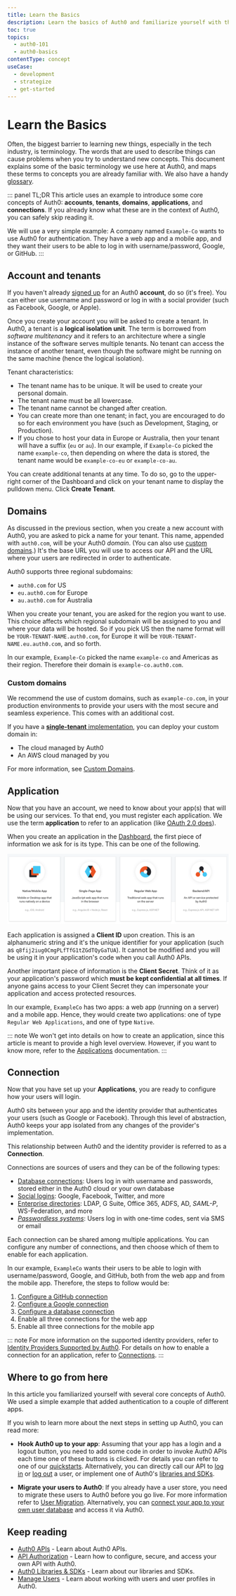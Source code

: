 ```yaml
---
title: Learn the Basics
description: Learn the basics of Auth0 and familiarize yourself with the terminology.
toc: true
topics:
  - auth0-101
  - auth0-basics
contentType: concept
useCase:
  - development
  - strategize
  - get-started
---
```

# Learn the Basics

Often, the biggest barrier to learning new things, especially in the tech industry, is terminology. The words that are used to describe things can cause problems when you try to understand new concepts. This document explains some of the basic terminology we use here at Auth0, and maps these terms to concepts you are already familiar with. We also have a handy [glossary](/glossary).

::: panel TL;DR
This article uses an example to introduce some core concepts of Auth0: **accounts**, **tenants**, **domains**, **applications**, and **connections**. If you already know what these are in the context of Auth0, you can safely skip reading it.

We will use a very simple example: A company named `Example-Co` wants to use Auth0 for authentication. They have a web app and a mobile app, and they want their users to be able to log in with username/password, Google, or GitHub.
:::

## Account and tenants

If you haven't already [signed up](https://auth0.com/signup) for an Auth0 **account**, do so (it's free). You can either use username and password or log in with a social provider (such as Facebook, Google, or Apple).

Once you create your account you will be asked to create a tenant. In Auth0, a tenant is a **logical isolation unit**. The term is borrowed from *software multitenancy* and it refers to an architecture where a single instance of the software serves multiple tenants. No tenant can access the instance of another tenant, even though the software might be running on the same machine (hence the logical isolation).

Tenant characteristics:

- The tenant name has to be unique. It will be used to create your personal domain.
- The tenant name must be all lowercase.
- The tenant name cannot be changed after creation.
- You can create more than one tenant; in fact, you are encouraged to do so for each environment you have (such as Development, Staging, or Production).
- If you chose to host your data in Europe or Australia, then your tenant will have a suffix (`eu` or `au`). In our example, if `Example-Co` picked the name `example-co`, then depending on where the data is stored, the tenant name would be `example-co-eu` or `example-co-au`.

You can create additional tenants at any time. To do so, go to the upper-right corner of the Dashboard and click on your tenant name to display the pulldown menu. Click **Create Tenant**.

## Domains

As discussed in the previous section, when you create a new account with Auth0, you are asked to pick a name for your tenant. This name, appended with `auth0.com`, will be your Auth0 *domain*. (You can also use [custom domains](#custom-domains).) It's the base URL you will use to access our API and the URL where your users are redirected in order to authenticate.

Auth0 supports three regional subdomains: 
- `auth0.com` for US
- `eu.auth0.com` for Europe
- `au.auth0.com` for Australia

When you create your tenant, you are asked for the region you want to use. This choice affects which regional subdomain will be assigned to you and where your data will be hosted. So if you pick US then the name format will be `YOUR-TENANT-NAME.auth0.com`, for Europe it will be `YOUR-TENANT-NAME.eu.auth0.com`, and so forth.

In our example, `Example-Co` picked the name `example-co` and Americas as their region. Therefore their domain is `example-co.auth0.com`.

### Custom domains

We recommend the use of custom domains, such as `example-co.com`, in your production environments to provide your users with the most secure and seamless experience. This comes with an additional cost. 

If you have a [**single-tenant** implementation](/private-cloud), you can deploy your custom domain in:

- The cloud managed by Auth0
- An AWS cloud managed by you

For more information, see [Custom Domains](/custom-domains). 

## Application

Now that you have an account, we need to know about your app(s) that will be using our services. To that end, you must register each application. We use the term **application** to refer to an application (like [OAuth 2.0 does](https://tools.ietf.org/html/rfc6749#page-6)).

When you create an application in the [Dashboard](${manage_url}/#/applications), the first piece of information we ask for is its type. This can be one of the following.

![Application Types](/media/articles/getting-started/client-types.png)

Each application is assigned a **Client ID** upon creation. This is an alphanumeric string and it's the unique identifier for your application (such as `q8fij2iug0CmgPLfTfG1tZGdTQyGaTUA`). It cannot be modified and you will be using it in your application's code when you call Auth0 APIs.

Another important piece of information is the **Client Secret**. Think of it as your application's password which **must be kept confidential at all times**. If anyone gains access to your Client Secret they can impersonate your application and access protected resources.

In our example, `ExampleCo` has two apps: a web app (running on a server) and a mobile app. Hence, they would create two applications: one of type `Regular Web Applications`, and one of type `Native`.

::: note
We won't get into details on how to create an application, since this article is meant to provide a high level overview. However, if you want to know more, refer to the [Applications](/applications) documentation.
:::

## Connection

Now that you have set up your **Applications**, you are ready to configure how your users will login. 

Auth0 sits between your app and the identity provider that authenticates your users (such as Google or Facebook). Through this level of abstraction, Auth0 keeps your app isolated from any changes of the provider's implementation.

This relationship between Auth0 and the identity provider is referred to as a **Connection**.

Connections are sources of users and they can be of the following types:

- [Database connections](/connections/database): Users log in with username and passwords, stored either in the Auth0 cloud or your own database
- [Social logins](/identityproviders#social): Google, Facebook, Twitter, and more
- [Enterprise directories](/identityproviders#enterprise): LDAP, G Suite, Office 365, ADFS, AD, <dfn data-key="security-assertion-markup-language">SAML-P</dfn>, WS-Federation, and more
- <dfn data-key="passwordless">[Passwordless systems](/connections/passwordless)</dfn>: Users log in with one-time codes, sent via SMS or email

Each connection can be shared among multiple applications. You can configure any number of connections, and then choose which of them to enable for each application.

In our example, `ExampleCo` wants their users to be able to login with username/password, Google, and GitHub, both from the web app and from the mobile app. Therefore, the steps to follow would be:
1. [Configure a GitHub connection](/connections/social/github)
1. [Configure a Google connection](/connections/social/google)
1. [Configure a database connection](/connections/database)
1. Enable all three connections for the web app
1. Enable all three connections for the mobile app

::: note
For more information on the supported identity providers, refer to [Identity Providers Supported by Auth0](/identityproviders). For details on how to enable a connection for an application, refer to [Connections](/connections).
:::

## Where to go from here

In this article you familiarized yourself with several core concepts of Auth0. We used a simple example that added authentication to a couple of different apps.

If you wish to learn more about the next steps in setting up Auth0, you can read more:

- **Hook Auth0 up to your app**: Assuming that your app has a login and a logout button, you need to add some code in order to invoke Auth0 APIs each time one of these buttons is clicked. For details you can refer to one of our [quickstarts](/quickstarts). Alternatively, you can directly call our API to [log in](/api/authentication#login) or [log out](/api/authentication#logout) a user, or implement one of Auth0's [libraries and SDKs](/libraries).

- **Migrate your users to Auth0**: If you already have a user store, you need to migrate these users to Auth0 before you go live. For more information refer to [User Migration](/users/concepts/overview-user-migration). Alternatively, you can [connect your app to your own user database](/connections/database/custom-db) and access it via Auth0.

## Keep reading

- [Auth0 APIs](/api/info) - Learn about Auth0 APIs.
- [API Authorization](/api-auth/apis) - Learn how to configure, secure, and access your own API with Auth0.
- [Auth0 Libraries & SDKs](/libraries) - Learn about our libraries and SDKs.
- [Manage Users](/users) - Learn about working with users and user profiles in Auth0.
